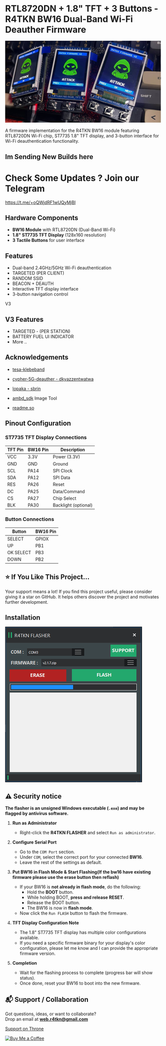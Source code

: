 # RTL8720DN + 1.8" TFT + 3 Buttons - R4TKN BW16 Dual-Band Wi-Fi Deauther Firmware

![Project Banner](https://github.com/rusyln/R4TKN-FIRMWARE-BW16/blob/master/Screenshots/Banner.png)

A firmware implementation for the R4TKN BW16 module featuring RTL8720DN Wi-Fi chip, ST7735 1.8" TFT display, and 3-button interface for Wi-Fi deauthentication functionality.

## Im Sending New Builds here
# Check Some Updates ? Join our Telegram 
https://t.me/+oQWjdRF1wUQyMjBl



## Hardware Components
- **BW16 Module** with RTL8720DN (Dual-Band Wi-Fi)
- **1.8" ST7735 TFT Display** (128x160 resolution)
- **3 Tactile Buttons** for user interface

## Features
- Dual-band 2.4GHz/5GHz Wi-Fi deauthentication
- TARGETED (PER CLIENT)
- RANDOM SSID
- BEACON + DEAUTH
- Interactive TFT display interface
- 3-button navigation control

V3 
## V3 Features
- TARGETED - (PER STATION)
- BATTERY FUEL UI INDICATOR
- More .. 


## Acknowledgements
 - [tesa-klebeband](https://github.com/tesa-klebeband/RTL8720dn-Deauther)
 - [cypher-5G-deauther - dkyazzentwatwa](https://github.com/dkyazzentwatwa/cypher-5G-deauther/)

 - [lopaka - sbrin](https://github.com/sbrin/lopaka)

 - [ambd_sdk](https://github.com/ambiot/ambd_sdk) Image Tool

 - [readme.so](https://github.com/octokatherine/readme.so) 

## Pinout Configuration

### ST7735 TFT Display Connections
| TFT Pin | BW16 Pin | Description          |
|---------|----------|----------------------|
| VCC     | 3.3V     | Power (3.3V)         |
| GND     | GND      | Ground               |
| SCL     | PA14    | SPI Clock            |
| SDA     | PA12    | SPI Data             |
| RES     | PA26    | Reset                |
| DC      | PA25    | Data/Command         |
| CS      | PA27    | Chip Select          |
| BLK     | PA30     | Backlight (optional) |



### Button Connections
| Button  | BW16 Pin |
|---------|----------|
| SELECT    | GPIOX    | 
| UP    | PB1    | 
|  OK SELECT   | PB3    | 
| DOWN  | PB2      | 

## ⭐ If You Like This Project...
Your support means a lot! If you find this project useful, please consider giving it a star on GitHub. It helps others discover the project and motivates further development.


## Installation
![Flasher](https://github.com/rusyln/R4TKN-FIRMWARE-BW16/blob/master/Screenshots/Flasher.png)

## ⚠️ Security notice

**The flasher is an unsigned Windows executable (`.exe`) and may be flagged by antivirus software.**


1. **Run as Administrator**  
   - Right-click the **R4TKN FLASHER** and select `Run as administrator`.

2. **Configure Serial Port**  
   - Go to the `COM Port` section.  
   - Under `COM`, select the correct port for your connected **BW16**.  
   - Leave the rest of the settings as default.

3. **Put BW16 in Flash Mode & Start Flashing(If the bw16 have existing firmware please use the erase button then reflash)**  
   - If your BW16 is **not already in flash mode**, do the following:  
     - Hold the **BOOT** button.  
     - While holding BOOT, **press and release RESET**.  
     - Release the BOOT button.  
     - The BW16 is now in **flash mode**.  
   - Now click the `Run FLASH` button to flash the firmware.

4. **TFT Display Configuration Note**  
   - The 1.8" ST7735 TFT display has multiple color configurations available.  
   - If you need a specific firmware binary for your display's color configuration, please let me know and I can provide the appropriate firmware version.

5. **Completion**  
   - Wait for the flashing process to complete (progress bar will show status).  
   - Once done, reset your BW16 to boot into the new firmware.

## 📬 Support / Collaboration

Got questions, ideas, or want to collaborate?  
Drop an email at **web.r4tkn@gmail.com**

[Support on Throne](https://throne.com/r4tkn)

[![Buy Me a Coffee](https://www.buymeacoffee.com/assets/img/custom_images/orange_img.png)](http://coff.ee/rusn)
